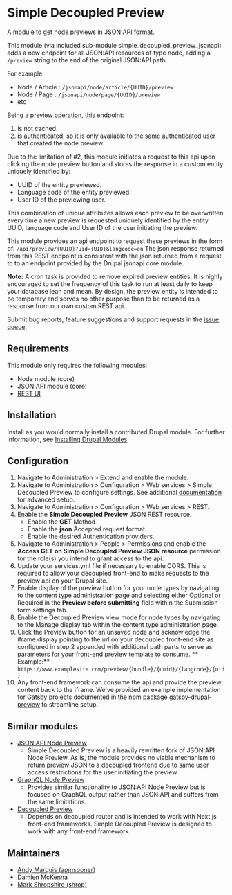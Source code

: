 # Simple Decoupled Preview

A module to get node previews in JSON:API format.

This module (via included sub-module simple_decoupled_preview_jsonapi) adds a
new endpoint for all JSON:API resources of
type node, adding a `/preview` string to the end of the original JSON:API path.

For example:

* Node / Article : `/jsonapi/node/article/{UUID}/preview`
* Node / Page : `/jsonapi/node/page/{UUID}/preview`
* etc

Being a preview operation, this endpoint:

1. is not cached.
2. is authenticated, so it is only available to the same authenticated user that
   created the node preview.

Due to the limitation of #2, this module initiates a request to this api upon
clicking the node preview button and
stores the response in a custom entity uniquely identified by:

- UUID of the entity previewed.
- Language code of the entity previewed.
- User ID of the previewing user.

This combination of unique attributes allows each preview to be overwritten
every time a new preview is requested
uniquely identified by the entity UUID, language code and User ID of the user
initiating the preview.

This module provides an api endpoint to request these previews in the form of:
`/api/preview/{UUID}?uid={UID}&langcode=en`
The json response returned from this REST endpoint is consistent with the json
returned from a request to
to an endpoint provided by the Drupal jsonapi core module.

**Note:** A cron task is provided to remove expired preview entities. It is
highly encouraged to set the frequency of
this task to run at least daily to keep your database lean and mean. By design,
the preview entity is intended to be
temporary and serves no other purpose than to be returned as a response from our
own custom REST api.

Submit bug reports, feature suggestions and support requests in the
[issue queue](https://www.drupal.org/project/issues/simple_decoupled_preview).

## Requirements

This module only requires the following modules:

* Node module (core)
* JSON:API module (core)
* [REST UI](https://www.drupal.org/project/restui)

## Installation

Install as you would normally install a contributed Drupal module. For further
information, see [Installing Drupal
Modules](https://drupal.org/docs/extending-drupal/installing-drupal-modules).

## Configuration

1. Navigate to Administration > Extend and enable the module.
2. Navigate to Administration > Configuration > Web services > Simple Decoupled
   Preview to configure settings. See
   additional [documentation](https://www.drupal.org/docs/extending-drupal/contributed-modules/contributed-modules/simple-decoupled-preview#s-simple-decoupled-preview-configuration)
   for advanced setup.
3. Navigate to Administration > Configuration > Web services > REST.
4. Enable the **Simple Decoupled Preview** JSON REST resource.
    - Enable the **GET** Method
    - Enable the **json** Accepted request format.
    - Enable the desired Authentication providers.
5. Navigate to Administration > People > Permissions and enable the **Access GET
   on Simple Decoupled Preview JSON
   resource** permission for the role(s) you intend to grant access to the api.
6. Update your services.yml file if necessary to enable CORS. This is required
   to allow your decoupled front-end to make
   requests to the preview api on your Drupal site.
7. Enable display of the preview button for your node types by navigating to the
   content type administration page and
   selecting either Optional or Required in the **Preview before submitting**
   field within the Submission form settings
   tab.
8. Enable the Decoupled Preview view mode for node types by navigating to the
   Manage display tab within the content
   type administration page.
9. Click the Preview button for an unsaved node and acknowledge the iframe
   display pointing to the url on your decoupled
   front-end site as configured in step 2 appended with additional path parts to
   serve as parameters for your front-end
   preview template to consume.
   **
   Example:** `https://www.examplesite.com/preview/{bundle}/{uuid}/{langcode}/{uid}`
10. Any front-end framework can consume the api and provide the preview content
    back to the iframe. We've provided an
    example implementation for Gatsby projects documented in the npm
    package [gatsby-drupal-preview](https://www.npmjs.com/package/gatsby-drupal-preview)
    to streamline setup.

## Similar modules

- [JSON:API Node Preview](https://www.drupal.org/project/jsonapi_node_preview)
    - Simple Decoupled Preview is a heavily rewritten fork of JSON:API Node
      Preview. As is, the module provides no viable
      mechanism to return preview JSON to a decoupled frontend due to same user
      access restrictions for the user
      initiating the preview.
- [GraphQL Node Preview](https://www.drupal.org/project/graphql_node_preview)
    - Provides similar functionality to JSON:API Node Preview but is focused on
      GraphQL output rather than JSON:API and
      suffers from the same limitations.
- [Decoupled Preview](https://www.drupal.org/project/decoupled_preview)
    - Depends on decoupled router and is intended to work with Next.js front-end
      frameworks. Simple Decoupled Preview is
      designed to work with any front-end framework.

## Maintainers

- [Andy Marquis (apmsooner)](https://www.drupal.org/u/apmsooner)
- [Damien McKenna](https://www.drupal.org/u/damienmckenna)
- [Mark Shropshire (shrop)](https://www.drupal.org/u/shrop)
